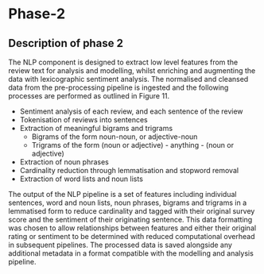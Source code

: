 # Phase-2

## Description of phase 2

The NLP component is designed to extract low level features from the review text for analysis and modelling, whilst enriching and augmenting the data with lexicographic sentiment analysis. The normalised and cleansed data from the pre-processing pipeline is ingested and the following processes are performed as outlined in Figure 11.

- Sentiment analysis of each review, and each sentence of the review
- Tokenisation of reviews into sentences
- Extraction of meaningful bigrams and trigrams
    - Bigrams of the form noun-noun, or adjective-noun
    - Trigrams of the form (noun or adjective) - anything - (noun or adjective)
- Extraction of noun phrases
- Cardinality reduction through lemmatisation and stopword removal
- Extraction of word lists and noun lists

The output of the NLP pipeline is a set of features including individual sentences, word and noun lists, noun phrases, bigrams and trigrams in a lemmatised form to reduce cardinality and tagged with their original survey score and the sentiment of their originating sentence. This data formatting was chosen to allow relationships between features and either their original rating or sentiment to be determined with reduced computational overhead in subsequent pipelines. The processed data is saved alongside any additional metadata in a format compatible with the modelling and analysis pipeline.